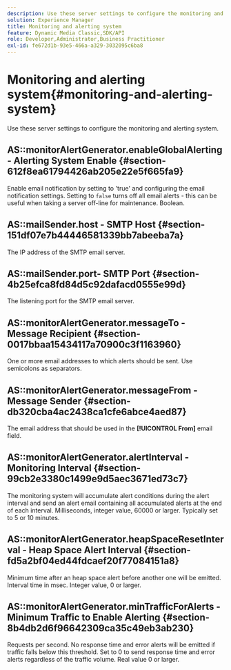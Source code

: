 ```yaml
---
description: Use these server settings to configure the monitoring and alerting system.
solution: Experience Manager
title: Monitoring and alerting system
feature: Dynamic Media Classic,SDK/API
role: Developer,Administrator,Business Practitioner
exl-id: fe672d1b-93e5-466a-a329-3032095c6ba8
---
```

# Monitoring and alerting system{#monitoring-and-alerting-system}

Use these server settings to configure the monitoring and alerting system.

## AS::monitorAlertGenerator.enableGlobalAlerting - Alerting System Enable {#section-612f8ea61794426ab205e22e5f665fa9}

Enable email notification by setting to 'true' and configuring the email notification settings. Setting to `false` turns off all email alerts - this can be useful when taking a server off-line for maintenance. Boolean.

## AS::mailSender.host - SMTP Host {#section-151df07e7b44446581339bb7abeeba7a}

The IP address of the SMTP email server.

## AS::mailSender.port- SMTP Port {#section-4b25efca8fd84d5c92dafacd0555e99d}

The listening port for the SMTP email server.

## AS::monitorAlertGenerator.messageTo - Message Recipient {#section-0017bbaa15434117a70900c3f1163960}

One or more email addresses to which alerts should be sent. Use semicolons as separators.

## AS::monitorAlertGenerator.messageFrom - Message Sender {#section-db320cba4ac2438ca1cfe6abce4aed87}

The email address that should be used in the **[!UICONTROL From]** email field.

## AS::monitorAlertGenerator.alertInterval - Monitoring Interval {#section-99cb2e3380c1499e9d5aec3671ed73c7}

The monitoring system will accumulate alert conditions during the alert interval and send an alert email containing all accumulated alerts at the end of each interval. Milliseconds, integer value, 60000 or larger. Typically set to 5 or 10 minutes.

## AS::monitorAlertGenerator.heapSpaceResetInterval - Heap Space Alert Interval {#section-fd5a2bf04ed44fdcaef20f77084151a8}

Minimum time after an heap space alert before another one will be emitted. Interval time in msec. Integer value, 0 or larger.

## AS::monitorAlertGenerator.minTrafficForAlerts - Minimum Traffic to Enable Alerting {#section-8b4db2d6f96642309ca35c49eb3ab230}

Requests per second. No response time and error alerts will be emitted if traffic falls below this threshold. Set to 0 to send response time and error alerts regardless of the traffic volume. Real value 0 or larger.

